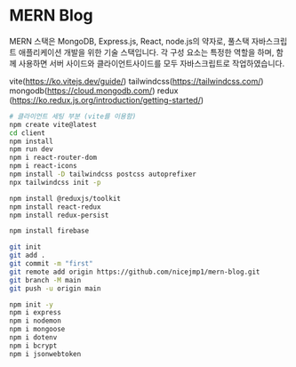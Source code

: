 # MERN Blog

MERN 스택은 MongoDB, Express.js, React, node.js의 약자로, 풀스택 자바스크립트 애플리케이션 개발을 위한 기술 스택입니다. 각 구성 요소는 특정한 역할을 하며, 함께 사용하면 서버 사이드와 클라이언트사이드를 모두 자바스크립트로 작업하였습니다.


vite(https://ko.vitejs.dev/guide/)
tailwindcss(https://tailwindcss.com/)
mongodb(https://cloud.mongodb.com/)
redux (https://ko.redux.js.org/introduction/getting-started/)


````bash
# 클라이언트 세팅 부분 (vite를 이용함)
npm create vite@latest
cd client
npm install
npm run dev 
npm i react-router-dom
npm i react-icons
npm install -D tailwindcss postcss autoprefixer
npx tailwindcss init -p

npm install @reduxjs/toolkit
npm install react-redux
npm install redux-persist

npm install firebase
````

````bash
git init 
git add .
git commit -m "first"
git remote add origin https://github.com/nicejmp1/mern-blog.git
git branch -M main
git push -u origin main

````

````bash
npm init -y
npm i express
npm i nodemon
npm i mongoose
npm i dotenv
npm i bcrypt
npm i jsonwebtoken
````